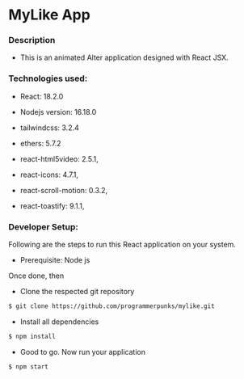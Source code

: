 # MyLike App
 
### Description

- This is an animated Alter application designed with React JSX.

### Technologies used:

- React: 18.2.0

- Nodejs version: 16.18.0

- tailwindcss: 3.2.4

- ethers: 5.7.2

- react-html5video: 2.5.1,

- react-icons: 4.7.1,

- react-scroll-motion: 0.3.2,

- react-toastify: 9.1.1,

### Developer Setup:

Following are the steps to run this React application on your system.

- Prerequisite: Node js

Once done, then

- Clone the respected git repository

```sh
$ git clone https://github.com/programmerpunks/mylike.git
```

- Install all dependencies

```sh
$ npm install
```

- Good to go. Now run your application

```sh
$ npm start
```
